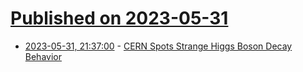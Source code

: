 # [Published on 2023-05-31](index.md)

* [2023-05-31, 21:37:00](https://soylentnews.org/article.pl?sid=23/05/30/1752236&from=rss) - [CERN Spots Strange Higgs Boson Decay Behavior](https://soylentnews.org/article.pl?sid=23/05/30/1752236&from=rss)
